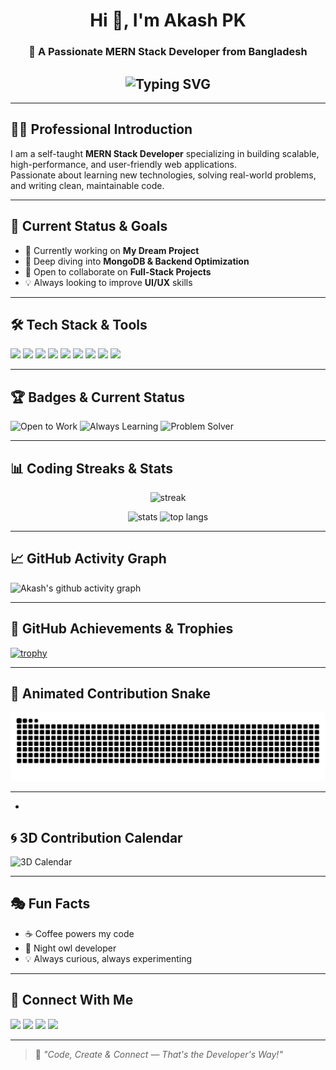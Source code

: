 <!-- ========================= HEADER ========================= -->
<h1 align="center">Hi 👋, I'm Akash PK</h1>
<h3 align="center">🚀 A Passionate MERN Stack Developer from Bangladesh</h3>

<!-- ========================= INTRO ANIMATION ========================= -->
<h2 align="center">
  <img src="https://readme-typing-svg.herokuapp.com?font=Fira+Code&weight=600&pause=1000&color=00BFFF&center=true&vCenter=true&width=500&lines=MERN+Stack+Developer;React+Lover+💙;Self+Taught+and+Always+Learning;Let's+Build+Something+Amazing!" alt="Typing SVG" />
</h2>

---

## 👨‍💻 Professional Introduction
I am a self-taught **MERN Stack Developer** specializing in building scalable, high-performance, and user-friendly web applications.  
Passionate about learning new technologies, solving real-world problems, and writing clean, maintainable code.

---

## 🎯 Current Status & Goals
- 🔭 Currently working on **My Dream Project**
- 🌱 Deep diving into **MongoDB & Backend Optimization**
- 🤝 Open to collaborate on **Full-Stack Projects**
- 💡 Always looking to improve **UI/UX** skills

---

## 🛠️ Tech Stack & Tools
<p>
  <img src="https://img.shields.io/badge/React-20232A?style=for-the-badge&logo=react&logoColor=61DAFB" />
  <img src="https://img.shields.io/badge/Node.js-339933?style=for-the-badge&logo=nodedotjs&logoColor=white" />
  <img src="https://img.shields.io/badge/Express.js-404D59?style=for-the-badge" />
  <img src="https://img.shields.io/badge/MongoDB-4EA94B?style=for-the-badge&logo=mongodb&logoColor=white" />
  <img src="https://img.shields.io/badge/Tailwind_CSS-38B2AC?style=for-the-badge&logo=tailwind-css&logoColor=white" />
  <img src="https://img.shields.io/badge/Figma-F24E1E?style=for-the-badge&logo=figma&logoColor=white" />
  <img src="https://img.shields.io/badge/Firebase-ffca28?style=for-the-badge&logo=firebase&logoColor=black" />
  <img src="https://img.shields.io/badge/Git-F05032?style=for-the-badge&logo=git&logoColor=white" />
  <img src="https://img.shields.io/badge/Postman-FF6C37?style=for-the-badge&logo=postman&logoColor=white" />
</p>

---


## 🏆 Badges & Current Status
![Open to Work](https://img.shields.io/badge/Open%20to%20Work-2ea44f?style=for-the-badge)
![Always Learning](https://img.shields.io/badge/Always%20Learning-blue?style=for-the-badge)
![Problem Solver](https://img.shields.io/badge/Problem%20Solver-orange?style=for-the-badge)

---


## 📊 Coding Streaks & Stats
<p align="center">
  <img src="https://github-readme-streak-stats.herokuapp.com/?user=akashpk41&theme=tokyonight" alt="streak" />
</p>
<p align="center">
  <img src="https://github-readme-stats.vercel.app/api?username=akashpk41&show_icons=true&theme=tokyonight" alt="stats" />
  <img src="https://github-readme-stats.vercel.app/api/top-langs/?username=akashpk41&layout=compact&theme=tokyonight" alt="top langs" />
</p>

---

## 📈 GitHub Activity Graph
![Akash's github activity graph](https://github-readme-activity-graph.vercel.app/graph?username=akashpk41&theme=react-dark)

---

## 🏅 GitHub Achievements & Trophies
[![trophy](https://github-profile-trophy.vercel.app/?username=akashpk41&theme=onedark&margin-w=15&margin-h=15)](https://github.com/ryo-ma/github-profile-trophy)

---

## 🐍 Animated Contribution Snake
![Snake animation](https://raw.githubusercontent.com/akashpk41/akashpk41/output/github-contribution-grid-snake.svg)

---
-

## 🌀 3D Contribution Calendar
![3D Calendar](https://raw.githubusercontent.com/Ashutosh00710/github-readme-3d-contrib/master/docs/demo/profile-season-animate.svg)

---

## 🎭 Fun Facts
- ☕ Coffee powers my code
- 🌙 Night owl developer
- 💡 Always curious, always experimenting

---

## 🔗 Connect With Me
<p>
  <a href="https://akash-pk.netlify.app/" target="_blank"><img src="https://img.shields.io/badge/Portfolio-000?style=for-the-badge&logo=vercel&logoColor=white" /></a>
  <a href="https://linkedin.com/in/akashpk441" target="_blank"><img src="https://img.shields.io/badge/LinkedIn-0A66C2?style=for-the-badge&logo=linkedin&logoColor=white" /></a>
  <a href="https://www.facebook.com/atapk41/" target="_blank"><img src="https://img.shields.io/badge/Facebook-1877F2?style=for-the-badge&logo=facebook&logoColor=white" /></a>
  <a href="mailto:akashpk741@gmail.com"><img src="https://img.shields.io/badge/Email-D14836?style=for-the-badge&logo=gmail&logoColor=white" /></a>
</p>

---

> 💬 *"Code, Create & Connect — That's the Developer's Way!"*
